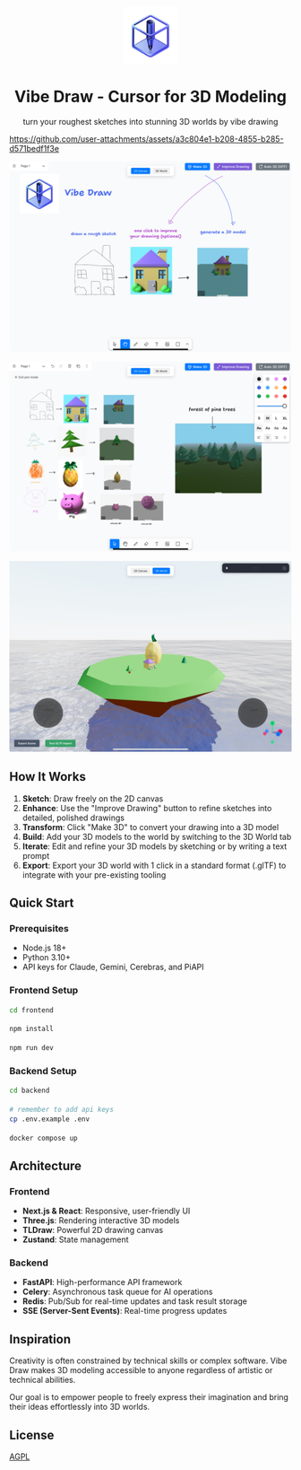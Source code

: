 <div align="center">
    <img alt="Logo" src="docs/icon.png" width="100" />
</div>
<h1 align="center">
    Vibe Draw - Cursor for 3D Modeling
</h1>
<p align="center">
   turn your roughest sketches into stunning 3D worlds by vibe drawing
</p>

https://github.com/user-attachments/assets/a3c804e1-b208-4855-b285-d571bedf1f3e

![Vibe Draw UI](docs/ui.jpeg)

![Vibe Draw 2D Canvas](docs/canvas.jpeg)

![Vibe Draw 3D World](docs/world.jpeg)

## How It Works

1. **Sketch**: Draw freely on the 2D canvas
2. **Enhance**: Use the "Improve Drawing" button to refine sketches into detailed, polished drawings
3. **Transform**: Click "Make 3D" to convert your drawing into a 3D model
4. **Build**: Add your 3D models to the world by switching to the 3D World tab
5. **Iterate**: Edit and refine your 3D models by sketching or by writing a text prompt
6. **Export**: Export your 3D world with 1 click in a standard format (.glTF) to integrate with your pre-existing tooling 

## Quick Start

### Prerequisites

- Node.js 18+
- Python 3.10+
- API keys for Claude, Gemini, Cerebras, and PiAPI

### Frontend Setup

```bash
cd frontend

npm install

npm run dev
```

### Backend Setup

```bash
cd backend

# remember to add api keys
cp .env.example .env

docker compose up
```

## Architecture

### Frontend

- **Next.js & React**: Responsive, user-friendly UI
- **Three.js**: Rendering interactive 3D models
- **TLDraw**: Powerful 2D drawing canvas
- **Zustand**: State management

### Backend

- **FastAPI**: High-performance API framework
- **Celery**: Asynchronous task queue for AI operations
- **Redis**: Pub/Sub for real-time updates and task result storage
- **SSE (Server-Sent Events)**: Real-time progress updates

## Inspiration

Creativity is often constrained by technical skills or complex software. Vibe Draw makes 3D modeling accessible to anyone regardless of artistic or technical abilities.

Our goal is to empower people to freely express their imagination and bring their ideas effortlessly into 3D worlds.

## License

[AGPL](LICENSE)
